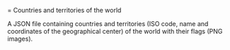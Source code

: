 = Countries and territories of the world

A JSON file containing countries and territories (ISO code, name and coordinates of the geographical center) of the world with their flags (PNG images).

